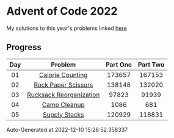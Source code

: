 # Advent of Code 2022

My solutions to this year's problems linked [here](https://adventofcode.com/2022)

## Progress

Day | Problem                                                             | Part One   | Part Two   | 
:-: | :-----------------------------------------------------------------: | :--------: | :--------: | 
01  | [Calorie Counting](https://adventofcode.com/2022/day/1)             | 173657     | 167153     | 
02  | [Rock Paper Scissors](https://adventofcode.com/2022/day/2)          | 138148     | 132020     | 
03  | [Rucksack Reorganization](https://adventofcode.com/2022/day/3)      | 97823      | 91939      | 
04  | [Camp Cleanup](https://adventofcode.com/2022/day/4)                 | 1086       | 681        | 
05  | [Supply Stacks](https://adventofcode.com/2022/day/5)                | 120929     | 118831     | 


Auto-Generated at 2022-12-10 15:28:52.358337
